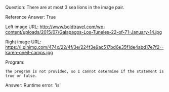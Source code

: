 Question: There are at most 3 sea lions in the image pair.

Reference Answer: True

Left image URL: http://www.boldtravel.com/wp-content/uploads/2015/07/Galapagos-Los-Tuneles-22-of-71-January-14.jpg

Right image URL: https://i.pinimg.com/474x/22/4f/3e/224f3e9ac517bd6e35f1de4abd17e7f2--karen-oneil-camps.jpg

Program:

```
The program is not provided, so I cannot determine if the statement is true or false.
```
Answer: Runtime error: 'is'

